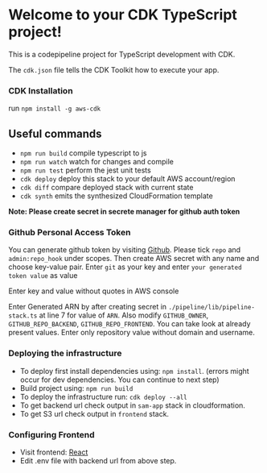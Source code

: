 # Welcome to your CDK TypeScript project!

This is a codepipeline project for TypeScript development with CDK.

The `cdk.json` file tells the CDK Toolkit how to execute your app.

### CDK Installation
run `npm install -g aws-cdk`

## Useful commands

 * `npm run build`   compile typescript to js
 * `npm run watch`   watch for changes and compile
 * `npm run test`    perform the jest unit tests
 * `cdk deploy`      deploy this stack to your default AWS account/region
 * `cdk diff`        compare deployed stack with current state
 * `cdk synth`       emits the synthesized CloudFormation template


**Note: Please create secret in secrete manager for github auth token**

### Github Personal Access Token
You can generate github token by visiting [Github](https://github.com/settings/tokens/new).
Please tick `repo` and `admin:repo_hook` under scopes.
Then create AWS secret with any name and choose
key-value pair. Enter `git` as your key and enter `your generated token value`
as value

Enter key and value without quotes in AWS console

Enter Generated ARN by after creating secret in `./pipeline/lib/pipeline-stack.ts` at 
line 7 for value of `ARN`.
Also modify `GITHUB_OWNER`, `GITHUB_REPO_BACKEND`, `GITHUB_REPO_FRONTEND`. 
You can take look at already present values. Enter only repository value without domain and username.

### Deploying the infrastructure
*  To deploy first install dependencies using: `npm install`. (errors might occur for dev dependencies. You can continue to next step)
*  Build project using: `npm run build`
*  To deploy the infrastructure run: `cdk deploy --all`
*  To get backend url check output in `sam-app` stack in cloudformation.
*  To get S3 url check output in `frontend` stack.

### Configuring Frontend
* Visit frontend: [React](https://github.com/rushikeshkoli/mw-react)
* Edit .env file with backend url from above step.